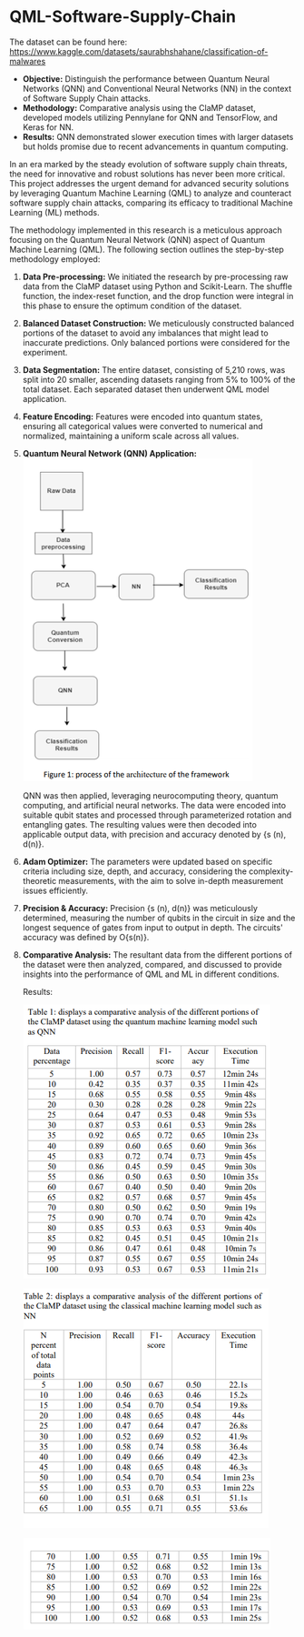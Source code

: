 # QML-Software-Supply-Chain

The dataset can be found here: https://www.kaggle.com/datasets/saurabhshahane/classification-of-malwares

- **Objective:** Distinguish the performance between Quantum Neural Networks (QNN) and 
  Conventional Neural Networks (NN) in the context of Software Supply Chain attacks.
- **Methodology:** Comparative analysis using the ClaMP dataset, 
  developed models utilizing Pennylane for QNN and TensorFlow, and Keras for NN.
- **Results:** QNN demonstrated slower execution times with larger datasets but holds promise 
  due to recent advancements in quantum computing.


In an era marked by the steady evolution of software supply chain threats, 
the need for innovative and robust solutions has never been more critical.
This project addresses the urgent demand for advanced security solutions
by leveraging Quantum Machine Learning (QML) to analyze and counteract 
software supply chain attacks, comparing its efficacy to traditional Machine Learning (ML) methods.


The methodology implemented in this research is a meticulous approach focusing on the Quantum Neural Network (QNN) aspect of Quantum Machine Learning (QML). The following section outlines the step-by-step methodology employed:

1. **Data Pre-processing:**
   We initiated the research by pre-processing raw data from the ClaMP dataset using Python and Scikit-Learn. The shuffle function, the index-reset function, and the drop function were integral in this phase to ensure the optimum condition of the dataset.

2. **Balanced Dataset Construction:**
   We meticulously constructed balanced portions of the dataset to avoid any imbalances that might lead to inaccurate predictions. Only balanced portions were considered for the experiment.

3. **Data Segmentation:**
   The entire dataset, consisting of 5,210 rows, was split into 20 smaller, ascending datasets ranging from 5% to 100% of the total dataset. Each separated dataset then underwent QML model application.

4. **Feature Encoding:**
   Features were encoded into quantum states, ensuring all categorical values were converted to numerical and normalized, maintaining a uniform scale across all values.

5. **Quantum Neural Network (QNN) Application:**
   ![Frmaework](./Images1/fig1.png)
   
   QNN was then applied, leveraging neurocomputing theory, quantum computing, and artificial neural networks. The data were encoded into suitable qubit states and processed through parameterized rotation and entangling gates. The resulting values were then decoded into applicable output data, with precision and accuracy denoted by {s (n), d(n)}.

7. **Adam Optimizer:**
   The parameters were updated based on specific criteria including size, depth, and accuracy, considering the complexity-theoretic measurements, with the aim to solve in-depth measurement issues efficiently.

8. **Precision & Accuracy:**
   Precision {s (n), d(n)} was meticulously determined, measuring the number of qubits in the circuit in size and the longest sequence of gates from input to output in depth. The circuits' accuracy was defined by O{s(n)}.

9. **Comparative Analysis:**
   The resultant data from the different portions of the dataset were then analyzed, compared, and discussed to provide insights into the performance of QML and ML in different conditions.



   Results:

   ![](./Images1/fig.png)

   ![](./Images1/fig4.png)

   ![](./Images1/fig5.png)




   



